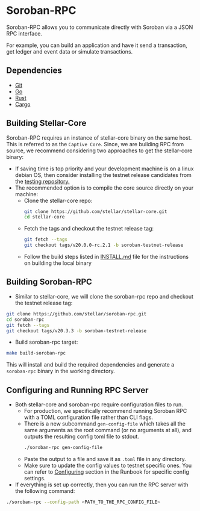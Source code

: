 # Soroban-RPC

Soroban-RPC allows you to communicate directly with Soroban via a JSON RPC interface.

For example, you can build an application and have it send a transaction, get ledger and event data or simulate transactions.

## Dependencies
  - [Git](https://git-scm.com/downloads)
  - [Go](https://golang.org/doc/install)
  - [Rust](https://www.rust-lang.org/tools/install)
  - [Cargo](https://doc.rust-lang.org/cargo/getting-started/installation.html)

## Building Stellar-Core
Soroban-RPC requires an instance of stellar-core binary on the same host. This is referred to as the `Captive Core`. 
Since, we are building RPC from source, we recommend considering two approaches to get the stellar-core binary:
- If saving time is top priority and your development machine is on a linux debian OS, then consider installing the 
testnet release candidates from the [testing repository.](https://apt.stellar.org/pool/unstable/s/stellar-core/)
- The recommended option is to compile the core source directly on your machine:
    - Clone the stellar-core repo:
        ```bash
        git clone https://github.com/stellar/stellar-core.git
        cd stellar-core
        ```
    - Fetch the tags and checkout the testnet release tag:
        ```bash
        git fetch --tags
        git checkout tags/v20.0.0-rc.2.1 -b soroban-testnet-release
        ```
    - Follow the build steps listed in [INSTALL.md](https://github.com/stellar/stellar-core/blob/master/INSTALL.md) file for the instructions on building the local binary

## Building Soroban-RPC
- Similar to stellar-core, we will clone the soroban-rpc repo and checkout the testnet release tag:
```bash
git clone https://github.com/stellar/soroban-rpc.git
cd soroban-rpc
git fetch --tags
git checkout tags/v20.3.3 -b soroban-testnet-release
```
- Build soroban-rpc target:
```bash
make build-soroban-rpc
```
This will install and build the required dependencies and generate a `soroban-rpc` binary in the working directory.

## Configuring and Running RPC Server
- Both stellar-core and soroban-rpc require configuration files to run. 
  - For production, we specifically recommend running Soroban RPC with a TOML configuration file rather than CLI flags. 
  - There is a new subcommand `gen-config-file` which takes all the same arguments as the root command (or no arguments at all), 
  and outputs the resulting config toml file to stdout.
      ```bash
      ./soroban-rpc gen-config-file
      ```
  - Paste the output to a file and save it as `.toml` file in any directory. 
  - Make sure to update the config values to testnet specific ones. You can refer to [Configuring](https://docs.google.com/document/d/1SIbrFWFgju5RAsi6stDyEtgTa78VEt8f3HhqCLoySx4/edit#heading=h.80d1jdtd7ktj) section in the Runbook for specific config settings.
- If everything is set up correctly, then you can run the RPC server with the following command:
```bash
./soroban-rpc --config-path <PATH_TO_THE_RPC_CONFIG_FILE>
```